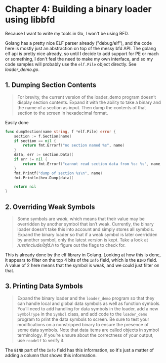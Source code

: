 # Chapter 4: Building a binary loader using libbfd

Because I want to write my tools in Go, I won't be using BFD.

Golang has a pretty nice ELF parser already ("debug/elf"), and the code here is
mostly just an abstraction on top of the messy bfd API. The golang elf api is
pretty nice already, so until I decide to add support for PE or mach or
something, I don't feel the need to make my own interface, and so my code
samples will probably use the `elf.File` object directly. See _loader_demo.go_.

## 1. Dumping Section Contents

> For brevity, the current version of the loader_demo program doesn’t display
> section contents. Expand it with the ability to take a binary and the name of
> a section as input. Then dump the contents of that section to the screen in
> hexadecimal format.

Easily done

```go
func dumpSection(name string, f *elf.File) error {
	section := f.Section(name)
	if section == nil {
		return fmt.Errorf("no section named %s", name)
	}
	data, err := section.Data()
	if err != nil {
		return fmt.Errorf("cannot read section data from %s: %s", name, err)
	}
	fmt.Printf("dump of section %s\n", name)
	fmt.Println(hex.Dump(data))

	return nil
}
```

## 2. Overriding Weak Symbols

> Some symbols are _weak_, which means that their value may be overridden by
> another symbol that isn’t weak. Currently, the binary loader doesn’t take
> this into account and simply stores all symbols. Expand the binary loader so
> that if a weak symbol is later overridden by another symbol, only the latest
> version is kept. Take a look at _/usr/include/bfd.h_ to figure out the flags
> to check for.

This is already done by the elf library in Golang. Looking at how this is done,
it appears to filter on the top 4 bits of the `Info` field, which is the `BIND`
field. A value of 2 here means that the symbol is weak, and we could just
filter on that.

## 3. Printing Data Symbols

> Expand the binary loader and the `loader_demo` program so that they can
> handle local and global data symbols as well as function symbols. You’ll need
> to add handling for data symbols in the loader, add a new `SymbolType` in the
> `Symbol` class, and add code to the `loader_demo` program to print the data
> symbols to screen. Be sure to test your modifications on a nonstripped binary
> to ensure the presence of some data symbols. Note that data items are called
> objects in symbol terminology. If you’re unsure about the correctness of your
> output, use `readelf` to verify it.

The `BIND` part of the `Info` field has this information, so it's just a matter
of adding a column that shows this information.

